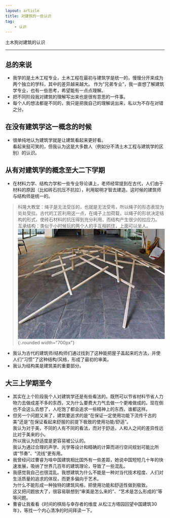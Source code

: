 ```yaml
---
layout: article
title: 对建筑的一些认识
tag:
    - 认识
---
```


土木狗对建筑的认识

<!--more-->

---

## 总的来说

* 我学的是土木工程专业，土木工程在最初与建筑学是统一的，慢慢分开来成为两个独立的学科，其中的差异越来越大。
作为“兄弟专业”，我一直想了解建筑学专业，也有一些思考，希望能有一点点理解。
* 把不同阶段我对建筑的理解写出来也是很有意思的一件事。<br>
* 每个人的想法都是不同的，我只是把我自己的理解说出来，私以为不存在对错之分。

## 在没有建筑学这一概念的时候

* 很单纯地认为建筑学就是让建筑看起来更好看。<br>
看起来挺可笑的，但我认为这是大多数人（例如分不清土木工程与建筑学的区别）的认识。

## 从有对建筑学的概念至大二下学期

* 在材料力学、结构力学和一些专业导论课上，老师经常提到在古代，人们由于材料的原因（比如砖石抗压不抗拉），利用聪明才智去建造。这时候的建筑师与结构师是统一的。
> 科隆大教堂：绳子是无法受压的，也就是无法受弯，所以绳子的形态表现为处处受拉。古代的工匠利用这一点，在绳子上加荷载，以绳子的形状决定结构的形式，使砖石材料的抗压得到充分利用，而结构产生很少的拉应力。<br>
> 互承结构：类似于小时候玩的两个人的手互相抓住，上面可以坐人。
![Image](/assets/images/architecture.jpg){:.rounded width="700px"}

* 我认为古代的建筑师/结构师们通过找到了这种能把屋子盖起来的方法，并使人们“习惯”了这种结构/风格，形成了最初的审美。<br>
* 我认为结构美是建筑美的重要部分。

## 大三上学期至今

* 其实在上个阶段我个人对建筑学还是有些看法的。既然可以节省材料节省人力物力去做成差不多的东西，又为什么要费大力气去做一个更难做成的。现在倒也不会这么去想了，人吃饱了都会追求一些精神上的东西，谁都这样。
* 但另一个问题又来了，建筑要追求的是“在保证一定使用功能下流传千古的美”还是“在保证看起来舒服的前提下极致的使用功能/舒适”。<br>
我认为对于美，不同的人有不同的看法，而对于舒适，人和人之间的差异性远比对于美来的小。<br>
所以我认为舒适度是更容易被公认的。<br>
我认为通过合理的声学、光学等设计和精确的计算而进行空间规划可能比所谓“节奏”、“流线”更有用。
* 我曾经问过曹睿为啥中国建筑相比国外有一些差距，她说中国短短几十年的快速发展，吸纳了世界几百年的建筑理论，导致了一些混乱。
* 我感觉我自己也很混乱。我想建筑为什么不能是一种对当代技术程度、人们对生活质量的追求的体现，而更多偏向于艺术。<br>
为什么不能形成一种独特的建筑风格，把使用功能和舒适性做到极致。<br>
这又把问题放大了，很容易联想到“审美是怎么来的”、“艺术是怎么形成的”等等问题。
* 曹睿让我看看《时间的棋局与幸存者的维度 从松江方塔园回望中国建筑30年》，等找一个内心清净的时间拜读一下。


